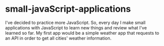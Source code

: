 # small-javaScript-applications
I've decided to practice more JavaScript. So, every day I make small applications with JavaScript to learn new things and review what I've learned so far. My first app would be a simple weather app that requests to an API in order to get all cities' weather information.
